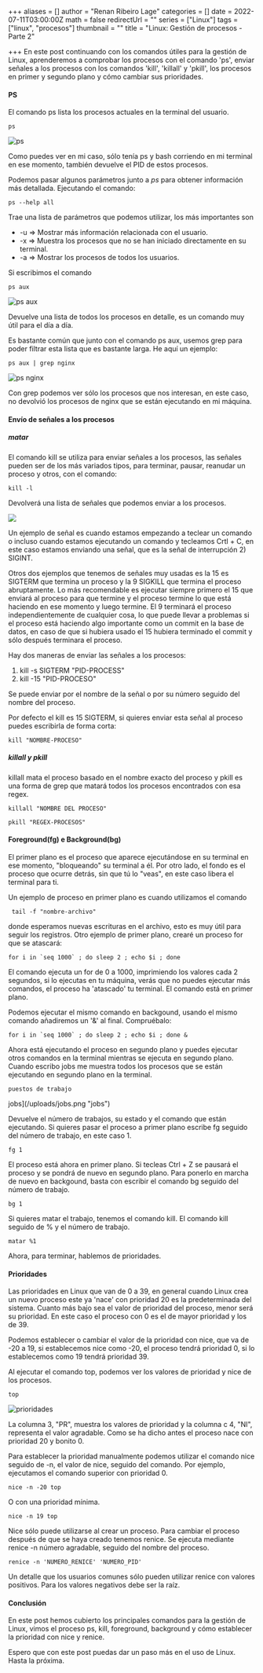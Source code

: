 +++
aliases = []
author = "Renan Ribeiro Lage"
categories = []
date = 2022-07-11T03:00:00Z
math = false
redirectUrl = ""
series = ["Linux"]
tags = ["linux", "procesos"]
thumbnail = ""
title = "Linux: Gestión de procesos - Parte 2"

+++
En este post continuando con los comandos útiles para la gestión de Linux, aprenderemos a comprobar los procesos con el comando 'ps', enviar señales a los procesos con los comandos 'kill', 'killall' y 'pkill', los procesos en primer y segundo plano y cómo cambiar sus prioridades.

#### PS

El comando ps lista los procesos actuales en la terminal del usuario.

    ps

![ps](/uploads/ps.png "ps")

Como puedes ver en mi caso, sólo tenía ps y bash corriendo en mi terminal en ese momento, también devuelve el PID de estos procesos.

Podemos pasar algunos parámetros junto a _ps_ para obtener información más detallada. Ejecutando el comando:

    ps --help all

Trae una lista de parámetros que podemos utilizar, los más importantes son

* -u => Mostrar más información relacionada con el usuario.
* -x => Muestra los procesos que no se han iniciado directamente en su terminal.
* -a => Mostrar los procesos de todos los usuarios.

Si escribimos el comando

    ps aux

![ps aux](/uploads/ps-aux.png "ps aux")

Devuelve una lista de todos los procesos en detalle, es un comando muy útil para el día a día.

Es bastante común que junto con el comando ps aux, usemos grep para poder filtrar esta lista que es bastante larga. He aquí un ejemplo:

    ps aux | grep nginx

![ps nginx](/uploads/ps-nginx.png "ps nginx")

Con grep podemos ver sólo los procesos que nos interesan, en este caso, no devolvió los procesos de nginx que se están ejecutando en mi máquina.

#### Envío de señales a los procesos

##### matar

El comando kill se utiliza para enviar señales a los procesos, las señales pueden ser de los más variados tipos, para terminar, pausar, reanudar un proceso y otros, con el comando:

    kill -l

Devolverá una lista de señales que podemos enviar a los procesos.

![](/uploads/kill-list.png)

Un ejemplo de señal es cuando estamos empezando a teclear un comando o incluso cuando estamos ejecutando un comando y tecleamos Crtl + C, en este caso estamos enviando una señal, que es la señal de interrupción 2) SIGINT.

Otros dos ejemplos que tenemos de señales muy usadas es la 15 es SIGTERM que termina un proceso y la 9 SIGKILL que termina el proceso abruptamente. Lo más recomendable es ejecutar siempre primero el 15 que enviará al proceso para que termine y el proceso termine lo que está haciendo en ese momento y luego termine. El 9 terminará el proceso independientemente de cualquier cosa, lo que puede llevar a problemas si el proceso está haciendo algo importante como un commit en la base de datos, en caso de que si hubiera usado el 15 hubiera terminado el commit y sólo después terminara el proceso.

Hay dos maneras de enviar las señales a los procesos:

1. kill -s SIGTERM "PID-PROCESS"
2. kill -15 "PID-PROCESO"

Se puede enviar por el nombre de la señal o por su número seguido del nombre del proceso.

Por defecto el kill es 15 SIGTERM, si quieres enviar esta señal al proceso puedes escribirla de forma corta:

    kill "NOMBRE-PROCESO"

##### killall y pkill

killall mata el proceso basado en el nombre exacto del proceso y pkill es una forma de grep que matará todos los procesos encontrados con esa regex.

    killall "NOMBRE DEL PROCESO"
    
    pkill "REGEX-PROCESOS"


#### Foreground(fg) e Background(bg)

El primer plano es el proceso que aparece ejecutándose en su terminal en ese momento, "bloqueando" su terminal a él. Por otro lado, el fondo es el proceso que ocurre detrás, sin que tú lo "veas", en este caso libera el terminal para ti.

Un ejemplo de proceso en primer plano es cuando utilizamos el comando

     tail -f "nombre-archivo"

donde esperamos nuevas escrituras en el archivo, esto es muy útil para seguir los registros. Otro ejemplo de primer plano, crearé un proceso for que se atascará:

    for i in `seq 1000` ; do sleep 2 ; echo $i ; done

El comando ejecuta un for de 0 a 1000, imprimiendo los valores cada 2 segundos, si lo ejecutas en tu máquina, verás que no puedes ejecutar más comandos, el proceso ha 'atascado' tu terminal. El comando está en primer plano.

Podemos ejecutar el mismo comando en backgound, usando el mismo comando añadiremos un '&' al final. Compruébalo:

    for i in `seq 1000` ; do sleep 2 ; echo $i ; done &

Ahora está ejecutando el proceso en segundo plano y puedes ejecutar otros comandos en la terminal mientras se ejecuta en segundo plano. Cuando escribo jobs me muestra todos los procesos que se están ejecutando en segundo plano en la terminal.

    puestos de trabajo

jobs](/uploads/jobs.png "jobs")

Devuelve el número de trabajos, su estado y el comando que están ejecutando. Si quieres pasar el proceso a primer plano escribe fg seguido del número de trabajo, en este caso 1.

    fg 1

El proceso está ahora en primer plano. Si tecleas Ctrl + Z se pausará el proceso y se pondrá de nuevo en segundo plano. Para ponerlo en marcha de nuevo en backgound, basta con escribir el comando bg seguido del número de trabajo.

    bg 1

Si quieres matar el trabajo, tenemos el comando kill. El comando kill seguido de % y el número de trabajo.

    matar %1

Ahora, para terminar, hablemos de prioridades.

#### Prioridades

Las prioridades en Linux que van de 0 a 39, en general cuando Linux crea un nuevo proceso este ya 'nace' con prioridad 20 es la predeterminada del sistema. Cuanto más bajo sea el valor de prioridad del proceso, menor será su prioridad. En este caso el proceso con 0 es el de mayor prioridad y los de 39.

Podemos establecer o cambiar el valor de la prioridad con nice, que va de -20 a 19, si establecemos nice como -20, el proceso tendrá prioridad 0, si lo establecemos como 19 tendrá prioridad 39.

Al ejecutar el comando top, podemos ver los valores de prioridad y nice de los procesos.

    top

![prioridades](/cargas/prioridades.png "prioridades")

La columna 3, "PR", muestra los valores de prioridad y la columna c 4, "NI", representa el valor agradable. Como se ha dicho antes el proceso nace con prioridad 20 y bonito 0.

Para establecer la prioridad manualmente podemos utilizar el comando nice seguido de -n, el valor de nice, seguido del comando. Por ejemplo, ejecutamos el comando superior con prioridad 0.

    nice -n -20 top

O con una prioridad mínima.

    nice -n 19 top

Nice sólo puede utilizarse al crear un proceso. Para cambiar el proceso después de que se haya creado tenemos renice. Se ejecuta mediante renice -n número agradable, seguido del nombre del proceso.

    renice -n 'NUMERO_RENICE' 'NUMERO_PID'

Un detalle que los usuarios comunes sólo pueden utilizar renice con valores positivos. Para los valores negativos debe ser la raíz.

#### Conclusión

En este post hemos cubierto los principales comandos para la gestión de Linux, vimos el proceso ps, kill, foreground, background y cómo establecer la prioridad con nice y renice.

Espero que con este post puedas dar un paso más en el uso de Linux. Hasta la próxima.